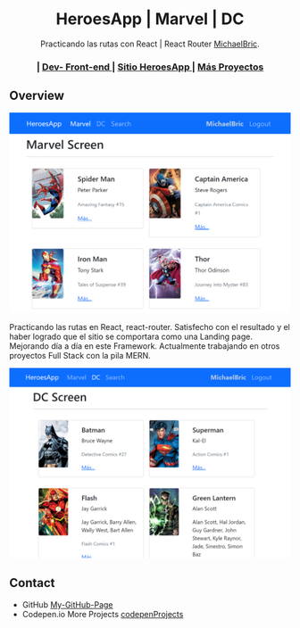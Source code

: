 <h1 align="center">HeroesApp | Marvel | DC</h1>

<div align="center">
   Practicando las rutas con React | React Router <a href="https://github.com/BricMichael">MichaelBric</a>.
</div>

<div align="center">
  <h3>
  <span> | </span>
    <a href="https://github.com/BricMichael" target='_blank' >
      Dev- Front-end
    </a>
    <span> | </span>
    <a href="https://heeroes-app.netlify.app">
      Sitio HeroesApp
    </a>
    <span> | </span>
    <a href="https://codepen.io/MichaelBricDev" target='_blank'>
      Más Proyectos
    </a>
  </h3>
</div>

## Overview

![screenshot](https://github.com/BricMichael/Images-Projects/blob/master/CapHeroesDc.png?raw=true)


Practicando las rutas en React, react-router. Satisfecho con el resultado y el haber logrado que el sitio se comportara como una Landing page. Mejorando día a día en este Framework. Actualmente trabajando en otros proyectos Full Stack con la pila MERN.

![screenshot](https://raw.githubusercontent.com/BricMichael/Images-Projects/master/CapHeroesMarvel.png)

## Contact

- GitHub [My-GitHub-Page](https://github.com/BricMichael)
- Codepen.io More Projects [codepenProjects](https://codepen.io/MichaelBricDev)
